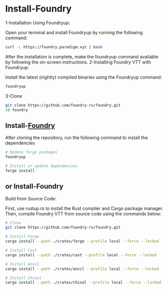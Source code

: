 # Install-Foundry

1-Installation Using Foundryup:

Open your terminal and install Foundryup by running the following command:
```bash
curl -L https://foundry.paradigm.xyz | bash
```
After the installation is complete, make the foundryup command available by following the on-screen instructions.
2-Installing Foundry VTT with Foundryup:

Install the latest (nightly) compiled binaries using the Foundryup command:
```bash
foundryup
```
3-Clone
```bash
git clone https://github.com/foundry-rs/foundry.git
cd foundry
```
## Install-[Foundry](https://book.getfoundry.sh/getting-started/installation)
After cloning the repository, run the following command to install the dependencies
```sh
# Update forge packages
foundryup
```
```sh
# Install or update dependencies
forge install
```
## or Install-Foundry
Build from Source Code:

First, use rustup.rs to install the Rust compiler and Cargo package manager. Then, compile Foundry VTT from source code using the commands below:
```sh
# Clone
git clone https://github.com/foundry-rs/foundry.git
```
```sh
# Install Forge
cargo install --path ./crates/forge --profile local --force --locked
```
```sh
# Install Cast
cargo install --path ./crates/cast --profile local --force --locked
```
```sh
# Install Anvil
cargo install --path ./crates/anvil --profile local --force --locked
```
```sh
# Install Chisel
cargo install --path ./crates/chisel --profile local --force --locked
```



